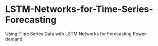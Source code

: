 # LSTM-Networks-for-Time-Series-Forecasting
Using Time Series Data with LSTM Networks for Forecasting Power-demand
